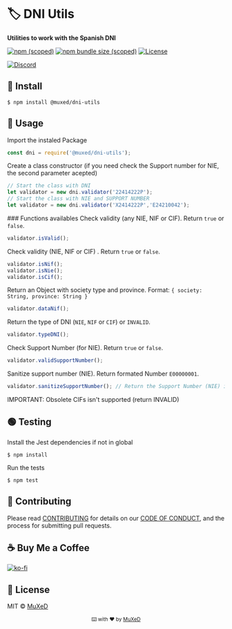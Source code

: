 # 🏷️ DNI Utils
__Utilities to work with the Spanish DNI__

[![npm (scoped)](https://img.shields.io/npm/v/@muxed/dni-utils.svg?label=NPM)](https://www.npmjs.com/package/@muxed/dni-utils) [![npm bundle size (scoped)](https://img.shields.io/bundlephobia/min/@muxed/dni-utils?label=Minified%20size)](https://www.npmjs.com/package/@muxed/dni-utils) [![License](https://img.shields.io/github/license/juananmuxed/dni-utils?label=License)](LICENSE) 

[![Discord](https://img.shields.io/discord/324463341819133953?color=purple&label=Discord&logo=discord)](https://discord.gg/88rzwfU) 

## 🥪 Install
```shell
$ npm install @muxed/dni-utils
```

## 🎉 Usage

Import the instaled Package
```js
const dni = require('@muxed/dni-utils');
```
Create a class constructor (if you need check the Support number for NIE, the second parameter acepted)
```js
// Start the class with DNI
let validator = new dni.validator('22414222P');
// Start the class with NIE and SUPPORT NUMBER
let validator = new dni.validator('X2414222P','E24210042');
```

### Functions availables
Check validity (any NIE, NIF or CIF). Return `true` or `false`.
```js
validator.isValid();
```
Check validity (NIE, NIF or CIF) . Return `true` or `false`.
```js
validator.isNif();
validator.isNie();
validator.isCif();
```
Return an Object with society type and province. Format: `{ society: String, province: String }`
```js
validator.dataNif();
```
Return the type of DNI (`NIE`, `NIF` or `CIF`) or `INVALID`.
```js
validator.typeDNI();
```
Check Support Number (for NIE). Return `true` or `false`.
```js
validator.validSupportNumber();
```
Sanitize support number (NIE). Return formated Number `E00000001`.
```js
validator.sanitizeSupportNumber(); // Return the Support Number (NIE) in E00000001 format
```

IMPORTANT: Obsolete CIFs isn't supported (return INVALID)

## 🟢 Testing
Install the Jest dependencies if not in global
```shell
$ npm install
```
Run the tests
```shell
$ npm test
```

## 🍰 Contributing

Please read [CONTRIBUTING](CONTRIBUTING.md) for details on our [CODE OF CONDUCT](CODE_OF_CONDUCT.md), and the process for submitting pull requests.

## ☕️ Buy Me a Coffee
[![ko-fi](https://www.ko-fi.com/img/githubbutton_sm.svg)](https://ko-fi.com/U7U21M2BE)

## 📑 License

MIT © [MuXeD](LICENSE)

<div align="center">
  <p>
    <sub>⌨️ with ❤︎ by
      <a href="https://github.com/juananmuxed">MuXeD</a>
    </sub>
  </p>
</div>